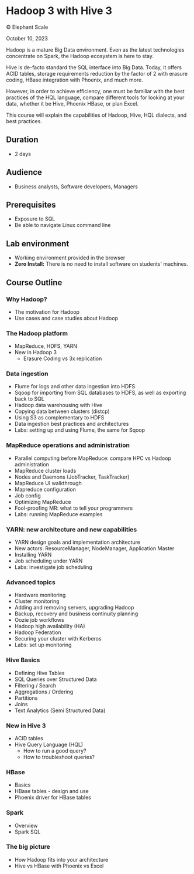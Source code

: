 # Hadoop 3 with Hive 3

© Elephant Scale

October 10, 2023

Hadoop is a mature Big Data environment. Even as the latest technologies concentrate on Spark, 
the Hadoop ecosystem is here to stay.

Hive is de-facto standard the SQL interface into Big Data. Today, it offers ACID tables,
storage requirements reduction by the factor of 2 with erasure coding, HBase integration with Phoenix,
and much more. 

However, in order to achieve efficiency, one must be familiar with the best practices of the HQL
language, compare different tools for looking at your data, whether it be Hive, Phoenix HBase, or plan Excel.

This course will explain the capabilities of Hadoop, Hive, HQL dialects, and best practices.

## Duration 
* 2 days

## Audience
* Business analysts, Software developers, Managers

## Prerequisites
 * Exposure to SQL
 * Be able to navigate Linux command line

## Lab environment
* Working environment provided in the browser
* **Zero Install:** There is no need to install software on students' machines.

## Course Outline

### Why Hadoop?
* The motivation for Hadoop
* Use cases and case studies about Hadoop
  
### The Hadoop platform
* MapReduce, HDFS, YARN
* New in Hadoop 3
  * Erasure Coding vs 3x replication

### Data ingestion
* Flume for logs and other data ingestion into HDFS
* Sqoop for importing from SQL databases to HDFS, as well as exporting back to SQL
* Hadoop data warehousing with Hive
* Copying data between clusters (distcp)
* Using S3 as complementary to HDFS
* Data ingestion best practices and architectures
* Labs: setting up and using Flume, the same for Sqoop

### MapReduce operations and administration
* Parallel computing before MapReduce: compare HPC vs Hadoop administration
* MapReduce cluster loads
* Nodes and Daemons (JobTracker, TaskTracker)
* MapReduce UI walkthrough
* Mapreduce configuration
* Job config
* Optimizing MapReduce
* Fool-proofing MR: what to tell your programmers
* Labs: running MapReduce examples

### YARN: new architecture and new capabilities
* YARN design goals and implementation architecture
* New actors: ResourceManager, NodeManager, Application Master
* Installing YARN
* Job scheduling under YARN
* Labs: investigate job scheduling

### Advanced topics
* Hardware monitoring
* Cluster monitoring
* Adding and removing servers, upgrading Hadoop
* Backup, recovery and business continuity planning
* Oozie job workflows
* Hadoop high availability (HA)
* Hadoop Federation
* Securing your cluster with Kerberos
* Labs: set up monitoring

### Hive Basics 
* Defining Hive Tables
* SQL Queries over Structured Data
* Filtering / Search
* Aggregations / Ordering
* Partitions
* Joins
* Text Analytics (Semi Structured Data)

### New in Hive 3 
* ACID tables
* Hive Query Language (HQL) 
    * How to run a good query? 
    * How to troubleshoot queries?
  
### HBase

* Basics
* HBase tables - design and use
* Phoenix driver for HBase tables

### Spark

* Overview
* Spark SQL

### The big picture

* How Hadoop fits into your architecture
* Hive vs HBase with Phoenix vs Excel

